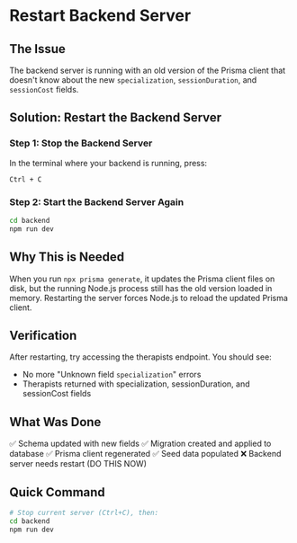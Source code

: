 # Restart Backend Server

## The Issue
The backend server is running with an old version of the Prisma client that doesn't know about the new `specialization`, `sessionDuration`, and `sessionCost` fields.

## Solution: Restart the Backend Server

### Step 1: Stop the Backend Server
In the terminal where your backend is running, press:
```
Ctrl + C
```

### Step 2: Start the Backend Server Again
```bash
cd backend
npm run dev
```

## Why This is Needed
When you run `npx prisma generate`, it updates the Prisma client files on disk, but the running Node.js process still has the old version loaded in memory. Restarting the server forces Node.js to reload the updated Prisma client.

## Verification
After restarting, try accessing the therapists endpoint. You should see:
- No more "Unknown field `specialization`" errors
- Therapists returned with specialization, sessionDuration, and sessionCost fields

## What Was Done
✅ Schema updated with new fields
✅ Migration created and applied to database
✅ Prisma client regenerated
✅ Seed data populated
❌ Backend server needs restart (DO THIS NOW)

## Quick Command
```bash
# Stop current server (Ctrl+C), then:
cd backend
npm run dev
```
